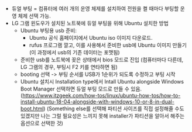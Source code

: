 * 듀얼 부팅 = 컴퓨터에 여러 개의 운영 체제를 설치하여 전원을 켤 때마다 부팅할 운영 체제 선택 가능.
* LG 그램 윈도우가 설치된 노트북에 듀얼 부팅을 위해 Ubuntu 설치한 방법
    * Ubuntu 부팅용 usb 준비:
        * Ubuntu 공식 홈페이지에서 Ubuntu iso 이미지 다운로드.
        * rufus 프로그램 깔고, 이를 사용해서 준비한 usb에 Ubuntu 이미지 만들기 (이 과정에서 usb의 기존 데이터는 포맷됨)
    * 준비한 usb를 노트북에 꽂은 상태에서 bios 모드로 진입 (컴퓨터마다 다른데, LG 그램의 경우, 부팅시 F2 키를 연타하면 됨)
    * booting 선택 -> 부팅 순서를 USB가 1순위가 되도록 수정하고 부팅 시작
    * Ubuntu 설치시 Installation type에서 Intall Ubuntu alongside Windows Boot Manager 선택하면 듀얼 부팅 모드로 만들 수 있음.
    (https://www.itzgeek.com/how-tos/linux/ubuntu-how-tos/how-to-install-ubuntu-18-04-alongside-with-windows-10-or-8-in-dual-boot.html)
    (Something else를 선택해 파티션 사이즈를 직접 설정해줄 수도 있겠지만 나는 그럴 필요성은 느끼지 못해 installer가 파티션을 알아서 해주는 옵션으로 선택한 것)
